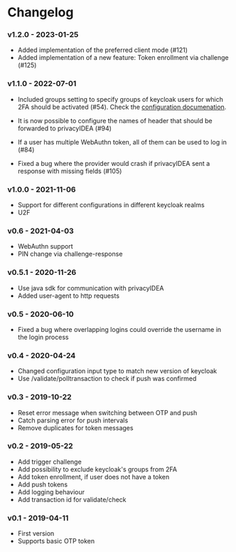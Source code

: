 # Changelog

### v1.2.0 - 2023-01-25

* Added implementation of the preferred client mode (#121)
* Added implementation of a new feature: Token enrollment via challenge (#125)

### v1.1.0 - 2022-07-01

* Included groups setting to specify groups of keycloak users for which 2FA should be activated (#54). Check the [configuration documenation](https://github.com/privacyidea/keycloak-provider#configuration).
* It is now possible to configure the names of header that should be forwarded to privacyIDEA (#94)
* If a user has multiple WebAuthn token, all of them can be used to log in (#84)

* Fixed a bug where the provider would crash if privacyIDEA sent a response with missing fields (#105)

### v1.0.0 - 2021-11-06

* Support for different configurations in different keycloak realms
* U2F

### v0.6 - 2021-04-03

* WebAuthn support
* PIN change via challenge-response

### v0.5.1 - 2020-11-26

* Use java sdk for communication with privacyIDEA
* Added user-agent to http requests

### v0.5 - 2020-06-10

* Fixed a bug where overlapping logins could override the username in the login process

### v0.4 - 2020-04-24

* Changed configuration input type to match new version of keycloak
* Use /validate/polltransaction to check if push was confirmed

### v0.3 - 2019-10-22

* Reset error message when switching between OTP and push
* Catch parsing error for push intervals
* Remove duplicates for token messages

### v0.2 - 2019-05-22

* Add trigger challenge
* Add possibility to exclude keycloak's groups from 2FA
* Add token enrollment, if user does not have a token
* Add push tokens
* Add logging behaviour
* Add transaction id for validate/check

### v0.1 - 2019-04-11

* First version
* Supports basic OTP token
